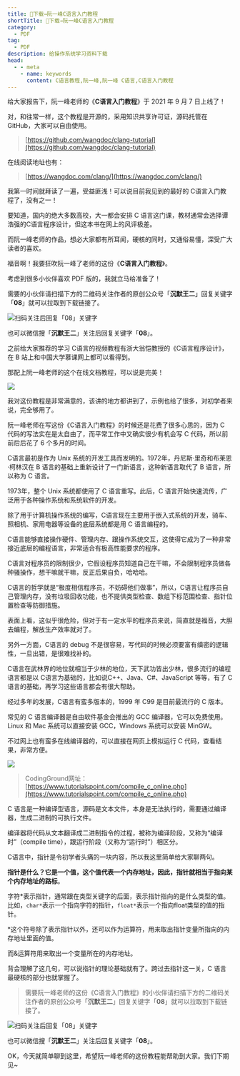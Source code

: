 ```yaml
---
title: 👏下载→阮一峰C语言入门教程
shortTitle: 👏下载→阮一峰C语言入门教程
category:
  - PDF
tag:
  - PDF
description: 给操作系统学习资料下载
head:
  - - meta
    - name: keywords
      content: C语言教程,阮一峰,阮一峰 C语言,C语言入门教程
---
```


给大家报告下，阮一峰老师的《**C语言入门教程**》于 2021 年 9 月 7 日上线了！

对，和往常一样，这个教程是开源的，采用知识共享许可证，源码托管在 GitHub，大家可以自由使用。

>[https://github.com/wangdoc/clang-tutorial](https://github.com/wangdoc/clang-tutorial)

在线阅读地址也有：

>[https://wangdoc.com/clang/](https://wangdoc.com/clang/)

我第一时间就拜读了一遍，受益匪浅！可以说目前我见到的最好的 C语言入门教程了，没有之一！

要知道，国内的绝大多数高校，大一都会安排 C 语言这门课，教材通常会选择谭浩强的C语言程序设计，但这本书在网上的风评极差。

而阮一峰老师的作品，想必大家都有所耳闻，硬核的同时，又通俗易懂，深受广大读者的喜欢。

福音啊！我要狂吹阮一峰了老师的这份《**C语言入门教程**》。

考虑到很多小伙伴喜欢 PDF 版的，我就立马给准备了！


需要的小伙伴请扫描下方的二维码关注作者的原创公众号「**沉默王二**」回复关键字「**08**」就可以拉取到下载链接了。

![扫码关注后回复「08」关键字](https://cdn.tobebetterjavaer.com/tobebetterjavaer/images/gongzhonghao.png)

也可以微信搜「**沉默王二**」关注后回复关键字「**08**」。


之前给大家推荐的学习 C语言的视频教程有浙大翁恺教授的《C语言程序设计》，在 B 站上和中国大学慕课网上都可以看得到。

那配上阮一峰老师的这个在线文档教程，可以说是完美！


![](https://cdn.tobebetterjavaer.com/tobebetterjavaer/images/download/yuanyifeng-c-language-4a28a9bd-0db4-419c-8aaf-fa102323282d.png)

我对这份教程是非常满意的，该讲的地方都讲到了，示例也给了很多，对初学者来说，完全够用了。

阮一峰老师在写这份《C语言入门教程》的时候还是花费了很多心思的，因为 C 代码的写法实在是太自由了，而平常工作中又确实很少有机会写 C 代码，所以前前后后花了 6 个多月的时间。



C语言最初是作为 Unix 系统的开发工具而发明的。1972年，丹尼斯·里奇和布莱恩·柯林汉在 B 语言的基础上重新设计了一门新语言，这种新语言取代了 B 语言，所以称为 C 语言。

1973年，整个 Unix 系统都使用了 C 语言重写。此后，C 语言开始快速流传，广泛用于各种操作系统和系统软件的开发。

除了用于计算机操作系统的编写，C语言现在主要用于嵌入式系统的开发，骑车、照相机、家用电器等设备的底层系统都是用 C 语言编程的。

C语言能够直接操作硬件、管理内存、跟操作系统交互，这使得它成为了一种非常接近底层的编程语言，非常适合有极高性能要求的程序。

C语言对程序员的限制很少，它假设程序员知道自己在干嘛，不会限制程序员做各种骚操作，想干嘛就干嘛，反正后果自负，哈哈哈。

C语言的哲学就是“极度相信程序员，不妨碍他们做事”，所以，C语言让程序员自己管理内存，没有垃圾回收功能，也不提供类型检查、数组下标范围检查、指针位置检查等防御措施。

表面上看，这似乎很危险，但对于有一定水平的程序员来说，简直就是福音，大胆去编程，解放生产效率就对了。

另外一方面，C语言的 debug 不是很容易，写代码的时候必须要富有缜密的逻辑性，一旦出错，是很难找补的。

C语言在武林界的地位就相当于少林的地位，天下武功皆出少林，很多流行的编程语言都是以 C语言为基础的，比如说C++、Java、C#、JavaScript 等等，有了 C语言的基础，再学习这些语言都会有很大帮助。

经过多年的发展，C语言有蛮多版本的，1999 年 C99 是目前最流行的 C 版本。

常见的 C 语言编译器是自由软件基金会推出的 GCC 编译器，它可以免费使用。Linux 和 Mac 系统可以直接安装 GCC，Windows 系统可以安装 MinGW。

不过网上也有蛮多在线编译器的，可以直接在网页上模拟运行 C 代码，查看结果，非常方便。

![](https://cdn.tobebetterjavaer.com/tobebetterjavaer/images/download/yuanyifeng-c-language-4dfd8f91-893f-401f-81ad-488e08934c07.png)

>CodingGround网址：[https://www.tutorialspoint.com/compile_c_online.php](https://www.tutorialspoint.com/compile_c_online.php)

C 语言是一种编译型语言，源码是文本文件，本身是无法执行的，需要通过编译器，生成二进制的可执行文件。

编译器将代码从文本翻译成二进制指令的过程，被称为编译阶段，又称为“编译时”（compile time），跟运行阶段（又称为“运行时”）相区分。

C语言中，指针是令初学者头痛的一块内容，所以我这里简单给大家聊两句。

**指针是什么？它是一个值，这个值代表一个内存地址，因此，指针就相当于指向某个内存地址的路标**。

字符*表示指针，通常跟在类型关键字的后面，表示指针指向的是什么类型的值。比如，`char*`表示一个指向字符的指针，`float*`表示一个指向float类型的值的指针。

*这个符号除了表示指针以外，还可以作为运算符，用来取出指针变量所指向的内存地址里面的值。

而&运算符用来取出一个变量所在的内存地址。

背会理解了这几句，可以说指针的理论基础就有了。跨过去指针这一关，C 语言最硬核的部分也就掌握了。

>需要阮一峰老师的这份《C语言入门教程》的小伙伴请扫描下方的二维码关注作者的原创公众号「**沉默王二**」回复关键字「**08**」就可以拉取到下载链接了。

![扫码关注后回复「08」关键字](https://cdn.tobebetterjavaer.com/tobebetterjavaer/images/gongzhonghao.png)

也可以微信搜「**沉默王二**」关注后回复关键字「**08**」。

OK，今天就简单聊到这里，希望阮一峰老师的这份教程能帮助到大家。我们下期见~
